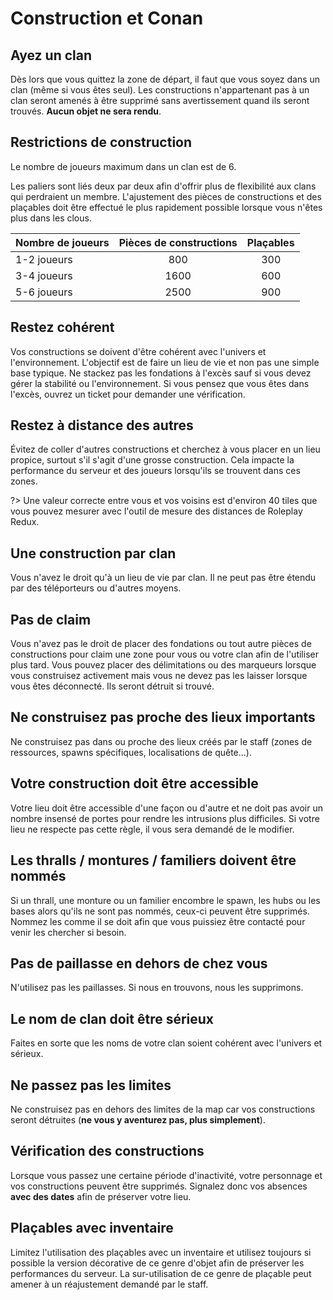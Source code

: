 # Construction et Conan

## Ayez un clan

Dès lors que vous quittez la zone de départ, il faut que vous soyez dans un clan (même si vous êtes seul). Les constructions n'appartenant pas à un clan seront amenés à être supprimé sans avertissement quand ils seront trouvés. **Aucun objet ne sera rendu**.

## Restrictions de construction

Le nombre de joueurs maximum dans un clan est de 6.

Les paliers sont liés deux par deux afin d'offrir plus de flexibilité aux clans qui perdraient un membre. L'ajustement des pièces de constructions et des plaçables doit être effectué le plus rapidement possible lorsque vous n'êtes plus dans les clous.

| Nombre de joueurs | Pièces de constructions | Plaçables |
| :- | :-: | :-: |
| 1-2 joueurs | 800 | 300 |
| 3-4 joueurs | 1600 | 600 |
| 5-6 joueurs | 2500 | 900 |


## Restez cohérent

Vos constructions se doivent d'être cohérent avec l'univers et l'environnement. L'objectif est de faire un lieu de vie et non pas une simple base typique. Ne stackez pas les fondations à l'excès sauf si vous devez gérer la stabilité ou l'environnement. Si vous pensez que vous êtes dans l'excès, ouvrez un ticket pour demander une vérification.

## Restez à distance des autres

Évitez de coller d'autres constructions et cherchez à vous placer en un lieu propice, surtout s'il s'agit d'une grosse construction. Cela impacte la performance du serveur et des joueurs lorsqu'ils se trouvent dans ces zones.

?> Une valeur correcte entre vous et vos voisins est d'environ 40 tiles que vous pouvez mesurer avec l'outil de mesure des distances de Roleplay Redux.

## Une construction par clan

Vous n'avez le droit qu'à un lieu de vie par clan. Il ne peut pas être étendu par des téléporteurs ou d'autres moyens.

## Pas de claim

Vous n'avez pas le droit de placer des fondations ou tout autre pièces de constructions pour claim une zone pour vous ou votre clan afin de l'utiliser plus tard. Vous pouvez placer des délimitations ou des marqueurs lorsque vous construisez activement mais vous ne devez pas les laisser lorsque vous êtes déconnecté. Ils seront détruit si trouvé.

## Ne construisez pas proche des lieux importants

Ne construisez pas dans ou proche des lieux créés par le staff (zones de ressources, spawns spécifiques, localisations de quête...).

## Votre construction doit être accessible

Votre lieu doit être accessible d'une façon ou d'autre et ne doit pas avoir un nombre insensé de portes pour rendre les intrusions plus difficiles. Si votre lieu ne respecte pas cette règle, il vous sera demandé de le modifier.

## Les thralls / montures / familiers doivent être nommés

Si un thrall, une monture ou un familier encombre le spawn, les hubs ou les bases alors qu'ils ne sont pas nommés, ceux-ci peuvent être supprimés. Nommez les comme il se doit afin que vous puissiez être contacté pour venir les chercher si besoin.

## Pas de paillasse en dehors de chez vous

N'utilisez pas les paillasses. Si nous en trouvons, nous les supprimons.

## Le nom de clan doit être sérieux

Faites en sorte que les noms de votre clan soient cohérent avec l'univers et sérieux.

## Ne passez pas les limites

Ne construisez pas en dehors des limites de la map car vos constructions seront détruites (**ne vous y aventurez pas, plus simplement**).

## Vérification des constructions

Lorsque vous passez une certaine période d'inactivité, votre personnage et vos constructions peuvent être supprimés. Signalez donc vos absences **avec des dates** afin de préserver votre lieu.

## Plaçables avec inventaire

Limitez l'utilisation des plaçables avec un inventaire et utilisez toujours si possible la version décorative de ce genre d'objet afin de préserver les performances du serveur. La sur-utilisation de ce genre de plaçable peut amener à un réajustement demandé par le staff.